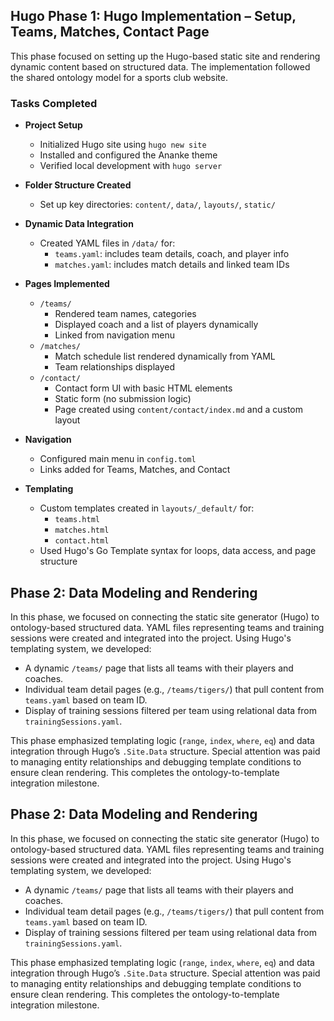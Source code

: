 
## Hugo Phase 1: Hugo Implementation – Setup, Teams, Matches, Contact Page

This phase focused on setting up the Hugo-based static site and rendering dynamic content based on structured data. The implementation followed the shared ontology model for a sports club website.

###  Tasks Completed

- **Project Setup**
  - Initialized Hugo site using `hugo new site`
  - Installed and configured the Ananke theme
  - Verified local development with `hugo server`

- **Folder Structure Created**
  - Set up key directories: `content/`, `data/`, `layouts/`, `static/`

- **Dynamic Data Integration**
  - Created YAML files in `/data/` for:
    - `teams.yaml`: includes team details, coach, and player info
    - `matches.yaml`: includes match details and linked team IDs

- **Pages Implemented**
  - `/teams/`
    - Rendered team names, categories
    - Displayed coach and a list of players dynamically
    - Linked from navigation menu
  - `/matches/`
    - Match schedule list rendered dynamically from YAML
    - Team relationships displayed
  - `/contact/`
    - Contact form UI with basic HTML elements
    - Static form (no submission logic)
    - Page created using `content/contact/index.md` and a custom layout

- **Navigation**
  - Configured main menu in `config.toml`
  - Links added for Teams, Matches, and Contact

- **Templating**
  - Custom templates created in `layouts/_default/` for:
    - `teams.html`
    - `matches.html`
    - `contact.html`
  - Used Hugo's Go Template syntax for loops, data access, and page structure

## Phase 2: Data Modeling and Rendering

In this phase, we focused on connecting the static site generator (Hugo) to ontology-based structured data. YAML files representing teams and training sessions were created and integrated into the project. Using Hugo's templating system, we developed:

- A dynamic `/teams/` page that lists all teams with their players and coaches.
- Individual team detail pages (e.g., `/teams/tigers/`) that pull content from `teams.yaml` based on team ID.
- Display of training sessions filtered per team using relational data from `trainingSessions.yaml`.

This phase emphasized templating logic (`range`, `index`, `where`, `eq`) and data integration through Hugo’s `.Site.Data` structure. Special attention was paid to managing entity relationships and debugging template conditions to ensure clean rendering. This completes the ontology-to-template integration milestone.


## Phase 2: Data Modeling and Rendering

In this phase, we focused on connecting the static site generator (Hugo) to ontology-based structured data. YAML files representing teams and training sessions were created and integrated into the project. Using Hugo's templating system, we developed:

- A dynamic `/teams/` page that lists all teams with their players and coaches.
- Individual team detail pages (e.g., `/teams/tigers/`) that pull content from `teams.yaml` based on team ID.
- Display of training sessions filtered per team using relational data from `trainingSessions.yaml`.

This phase emphasized templating logic (`range`, `index`, `where`, `eq`) and data integration through Hugo’s `.Site.Data` structure. Special attention was paid to managing entity relationships and debugging template conditions to ensure clean rendering. This completes the ontology-to-template integration milestone.

